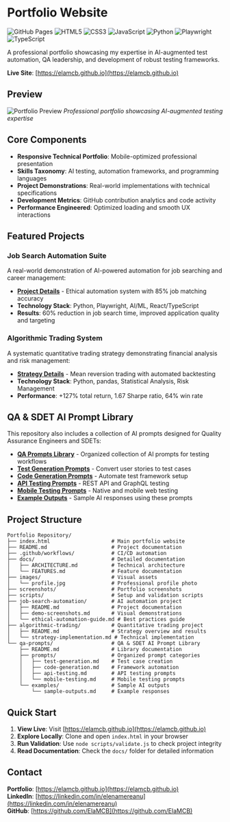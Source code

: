 # Portfolio Website

![GitHub Pages](https://img.shields.io/badge/GitHub%20Pages-Live-brightgreen?style=flat-square&logo=github)
![HTML5](https://img.shields.io/badge/HTML5-E34F26?style=flat-square&logo=html5&logoColor=white)
![CSS3](https://img.shields.io/badge/CSS3-1572B6?style=flat-square&logo=css3&logoColor=white)
![JavaScript](https://img.shields.io/badge/JavaScript-F7DF1E?style=flat-square&logo=javascript&logoColor=black)
![Python](https://img.shields.io/badge/Python-3776AB?style=flat-square&logo=python&logoColor=white)
![Playwright](https://img.shields.io/badge/Playwright-2EAD33?style=flat-square&logo=playwright&logoColor=white)
![TypeScript](https://img.shields.io/badge/TypeScript-007ACC?style=flat-square&logo=typescript&logoColor=white)

A professional portfolio showcasing my expertise in AI-augmented test automation, QA leadership, and development of robust testing frameworks.

**Live Site**: [https://elamcb.github.io](https://elamcb.github.io)

## Preview

![Portfolio Preview](./screenshots/desktop-hero.png)
*Professional portfolio showcasing AI-augmented testing expertise*

## Core Components

- **Responsive Technical Portfolio**: Mobile-optimized professional presentation
- **Skills Taxonomy**: AI testing, automation frameworks, and programming languages
- **Project Demonstrations**: Real-world implementations with technical specifications  
- **Development Metrics**: GitHub contribution analytics and code activity
- **Performance Engineered**: Optimized loading and smooth UX interactions

## Featured Projects

### Job Search Automation Suite
A real-world demonstration of AI-powered automation for job searching and career management:
- **[Project Details](./job-search-automation/)** - Ethical automation system with 85% job matching accuracy
- **Technology Stack**: Python, Playwright, AI/ML, React/TypeScript
- **Results**: 60% reduction in job search time, improved application quality and targeting

### Algorithmic Trading System
A systematic quantitative trading strategy demonstrating financial analysis and risk management:
- **[Strategy Details](./algorithmic-trading/)** - Mean reversion trading with automated backtesting
- **Technology Stack**: Python, pandas, Statistical Analysis, Risk Management
- **Performance**: +127% total return, 1.67 Sharpe ratio, 64% win rate

## QA & SDET AI Prompt Library

This repository also includes a collection of AI prompts designed for Quality Assurance Engineers and SDETs:

- **[QA Prompts Library](./qa-prompts/)** - Organized collection of AI prompts for testing workflows
- **[Test Generation Prompts](./qa-prompts/prompts/test-generation.md)** - Convert user stories to test cases
- **[Code Generation Prompts](./qa-prompts/prompts/code-generation.md)** - Automate test framework setup
- **[API Testing Prompts](./qa-prompts/prompts/api-testing.md)** - REST API and GraphQL testing
- **[Mobile Testing Prompts](./qa-prompts/prompts/mobile-testing.md)** - Native and mobile web testing
- **[Example Outputs](./qa-prompts/examples/sample-outputs.md)** - Sample AI responses using these prompts

## Project Structure

```
Portfolio Repository/
├── index.html                    # Main portfolio website
├── README.md                     # Project documentation
├── .github/workflows/            # CI/CD automation
├── docs/                         # Detailed documentation
│   ├── ARCHITECTURE.md           # Technical architecture
│   └── FEATURES.md               # Feature documentation
├── images/                       # Visual assets
│   └── profile.jpg               # Professional profile photo
├── screenshots/                  # Portfolio screenshots
├── scripts/                      # Setup and validation scripts
├── job-search-automation/        # AI automation project
│   ├── README.md                 # Project documentation
│   ├── demo-screenshots.md       # Visual demonstrations
│   └── ethical-automation-guide.md # Best practices guide
├── algorithmic-trading/          # Quantitative trading project
│   ├── README.md                 # Strategy overview and results
│   └── strategy-implementation.md # Technical implementation
└── qa-prompts/                   # QA & SDET AI Prompt Library
    ├── README.md                 # Library documentation
    ├── prompts/                  # Organized prompt categories
    │   ├── test-generation.md    # Test case creation
    │   ├── code-generation.md    # Framework automation
    │   ├── api-testing.md        # API testing prompts
    │   └── mobile-testing.md     # Mobile testing prompts
    └── examples/                 # Sample AI outputs
        └── sample-outputs.md     # Example responses
```

## Quick Start

1. **View Live**: Visit [https://elamcb.github.io](https://elamcb.github.io)
2. **Explore Locally**: Clone and open `index.html` in your browser
3. **Run Validation**: Use `node scripts/validate.js` to check project integrity
4. **Read Documentation**: Check the `docs/` folder for detailed information

## Contact

**Portfolio**: [https://elamcb.github.io](https://elamcb.github.io)  
**LinkedIn**: [https://linkedin.com/in/elenamereanu](https://linkedin.com/in/elenamereanu)  
**GitHub**: [https://github.com/ElaMCB](https://github.com/ElaMCB)
